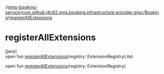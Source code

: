 //[pms-booking-service](../../../index.md)/[com.github.j4c62.pms.booking.infrastructure.provider.grpc](../index.md)/[Booking](index.md)/[registerAllExtensions](register-all-extensions.md)

# registerAllExtensions

[java]\
open fun [registerAllExtensions](register-all-extensions.md)(registry: ExtensionRegistryLite)

open fun [registerAllExtensions](register-all-extensions.md)(registry: ExtensionRegistry)
